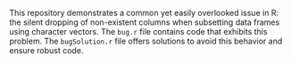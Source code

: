This repository demonstrates a common yet easily overlooked issue in R: the silent dropping of non-existent columns when subsetting data frames using character vectors.  The `bug.r` file contains code that exhibits this problem.  The `bugSolution.r` file offers solutions to avoid this behavior and ensure robust code.